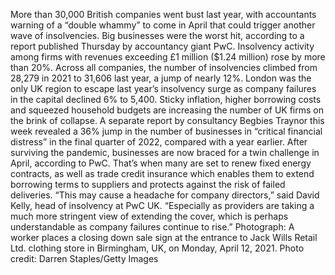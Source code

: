 More than 30,000 British companies went bust last year, with accountants warning of a “double whammy” to come in April that could trigger another wave of insolvencies.
Big businesses were the worst hit, according to a report published Thursday by accountancy giant PwC. Insolvency activity among firms with revenues exceeding £1 million ($1.24 million) rose by more than 20%.
Across all companies, the number of insolvencies climbed from 28,279 in 2021 to 31,606 last year, a jump of nearly 12%.
London was the only UK region to escape last year’s insolvency surge as company failures in the capital declined 6% to 5,400.
Sticky inflation, higher borrowing costs and squeezed household budgets are increasing the number of UK firms on the brink of collapse. A separate report by consultancy Begbies Traynor this week revealed a 36% jump in the number of businesses in “critical financial distress” in the final quarter of 2022, compared with a year earlier.
After surviving the pandemic, businesses are now braced for a twin challenge in April, according to PwC. That’s when many are set to renew fixed energy contracts, as well as trade credit insurance which enables them to extend borrowing terms to suppliers and protects against the risk of failed deliveries.
“This may cause a headache for company directors,” said David Kelly, head of insolvency at PwC UK. “Especially as providers are taking a much more stringent view of extending the cover, which is perhaps understandable as company failures continue to rise.”
Photograph: A worker places a closing down sale sign at the entrance to Jack Wills Retail Ltd. clothing store in Birmingham, UK, on Monday, April 12, 2021. Photo credit: Darren Staples/Getty Images